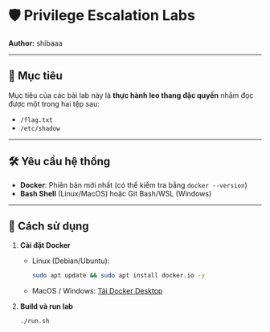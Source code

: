# 🛡️ Privilege Escalation Labs

**Author:** shibaaa  

---

## 🎯 Mục tiêu
Mục tiêu của các bài lab này là **thực hành leo thang đặc quyền** nhằm đọc được một trong hai tệp sau:
- `/flag.txt`
- `/etc/shadow`

---

## 🛠️ Yêu cầu hệ thống
- **Docker**: Phiên bản mới nhất (có thể kiểm tra bằng `docker --version`)
- **Bash Shell** (Linux/MacOS) hoặc Git Bash/WSL (Windows)

---

## 🚀 Cách sử dụng
1. **Cài đặt Docker**  
   - Linux (Debian/Ubuntu):
     ```sh
     sudo apt update && sudo apt install docker.io -y
     ```
   - MacOS / Windows: [Tải Docker Desktop](https://www.docker.com/products/docker-desktop)

2. **Build và run lab**
    ```sh
    ./run.sh
    ```
